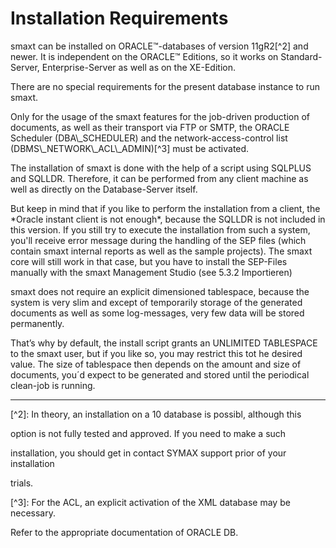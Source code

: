 # Installation Requirements

smaxt can be installed on ORACLE™-databases of version 11gR2\[^2\] and newer. It is independent on the ORACLE™ Editions, so it works on Standard-Server, Enterprise-Server as well as on the XE-Edition.

There are no special requirements for the present database instance to run smaxt.

Only for the usage of the smaxt features for the job-driven production of documents, as well as their transport via FTP or SMTP, the ORACLE Scheduler \(DBA\\_SCHEDULER\) and the network-access-control list \(DBMS\\_NETWORK\\_ACL\\_ADMIN\)\[^3\] must be activated.

The installation of smaxt is done with the help of a script using SQLPLUS and SQLLDR. Therefore, it can be performed from any client machine as well as directly on the Database-Server itself.

But keep in mind that if you like to perform the installation from a client, the \*Oracle instant client is not enough\*, because the SQLLDR is not included in this version. If you still try to execute the installation from such a system, you'll receive error message during the handling of the SEP files \(which contain smaxt internal reports as well as the sample projects\). The smaxt core will still work in that case, but you have to install the SEP-Files manually with the smaxt Management Studio \(see 5.3.2 Importieren\)

smaxt does not require an explicit dimensioned tablespace, because the system is very slim and except of temporarily storage of the generated documents as well as some log-messages, very few data will be stored permanently.



That’s why by default, the install script grants an UNLIMITED TABLESPACE to the smaxt user, but if you like so, you may restrict this tot he desired value. The size of tablespace then depends on the amount and size of documents, you´d expect to be generated and stored until the periodical clean-job is running.



---

\[^2\]: In theory, an installation on a 10 database is possibl, although this

option is not fully tested and approved. If you need to make a such

installation, you should get in contact SYMAX support prior of your installation

trials.

\[^3\]: For the ACL, an explicit activation of the XML database may be necessary.

Refer to the appropriate documentation of ORACLE DB.









